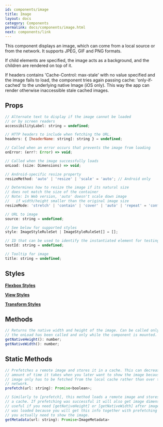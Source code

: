 ```yaml
---
id: components/image
title: Image
layout: docs
category: Components
permalink: docs/components/image.html
next: components/link
---
```


This component displays an image, which can come from a local source or from the network. It supports JPEG, GIF and PNG formats.

If child elements are specified, the image acts as a background, and the children are rendered on top of it.

If headers contains 'Cache-Control: max-stale' with no value specified and the image fails to load, the component tries again passing cache: 'only-if-cached' to the underlying native Image (iOS only). This way the app can render otherwise inaccessible stale cached images.

## Props
``` javascript
// Alternate text to display if the image cannot be loaded
// or by screen readers
accessibilityLabel: string = undefined;

// HTTP headers to include when fetching the URL.
headers: { [headerName: string]: string } = undefined;

// Called when an error occurs that prevents the image from loading
onError: (err?: Error) => void;

// Called when the image successfully loads
onLoad: (size: Dimensions) => void;

// Android-specific resize property
resizeMethod: 'auto' | 'resize' | 'scale' = 'auto'; // Android only

// Determines how to resize the image if its natural size
// does not match the size of the container
// Note: In Web version, 'auto' doesn't scale down image
//   if width/height smaller than the original image size
resizeMode: 'stretch' | 'contain' | 'cover' | 'auto' | 'repeat' = 'contain';

// URL to image
source: string = undefined;

// See below for supported styles
style: ImageStyleRuleSet | ImageStyleRuleSet[] = [];

// ID that can be used to identify the instantiated element for testing purposes.
testId: string = undefined;

// Tooltip for image
title: string = undefined;
```

## Styles
[**Flexbox Styles**](/reactxp/docs/styles.html#flexbox-style-attributes)

[**View Styles**](/reactxp/docs/styles.html#view-style-attributes)

[**Transform Styles**](/reactxp/docs/styles.html#transform-style-attributes)

## Methods
``` javascript
// Returns the native width and height of the image. Can be called only after
// the onLoad has been called and only while the component is mounted.
getNativeHeight(): number;
getNativeWidth(): number;
```

## Static Methods
```javascript
// Prefetches a remote image and stores it in a cache. This can decrease the
// amount of time it takes when you later want to show the image because the
// image only has to be fetched from the local cache rather than over the
// network.
prefetch(url: string): Promise<boolean>;

// Similarly to [prefetch], this method loads a remote image and stores it in
// a cache. If prefetching was successful it will also get image dimensions. It will be
// useful if you need [getNativeHeight] or [getNativeWidth] after image
// was loaded because you will get this info together with prefetching and before
// you actually need to show the image.
getMetadata(url: string): Promise<ImageMetadata>
```
